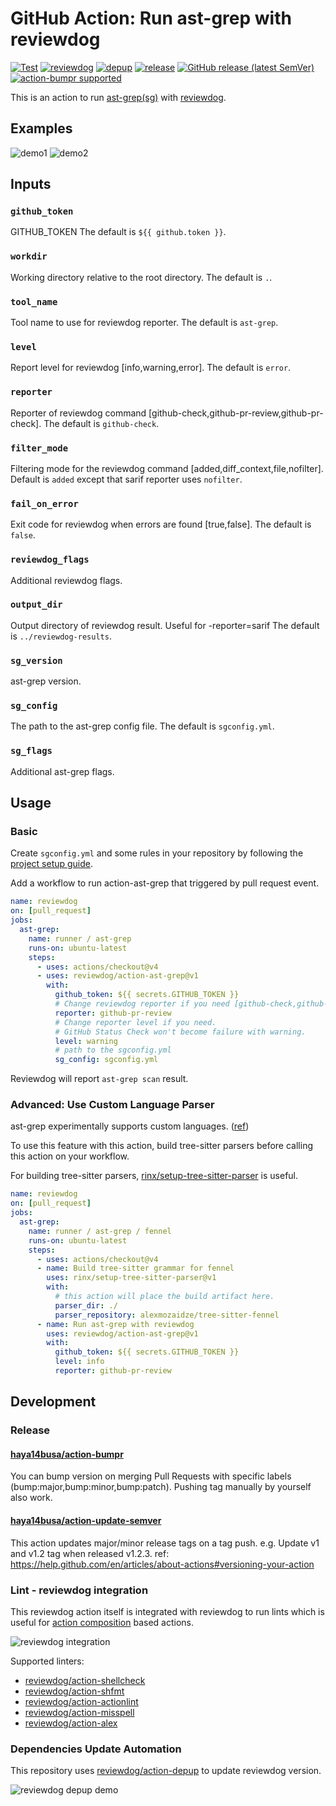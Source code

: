 # GitHub Action: Run ast-grep with reviewdog

[![Test](https://github.com/reviewdog/action-ast-grep/workflows/Test/badge.svg)](https://github.com/reviewdog/action-ast-grep/actions?query=workflow%3ATest)
[![reviewdog](https://github.com/reviewdog/action-ast-grep/workflows/reviewdog/badge.svg)](https://github.com/reviewdog/action-ast-grep/actions?query=workflow%3Areviewdog)
[![depup](https://github.com/reviewdog/action-ast-grep/workflows/depup/badge.svg)](https://github.com/reviewdog/action-ast-grep/actions?query=workflow%3Adepup)
[![release](https://github.com/reviewdog/action-ast-grep/workflows/release/badge.svg)](https://github.com/reviewdog/action-ast-grep/actions?query=workflow%3Arelease)
[![GitHub release (latest SemVer)](https://img.shields.io/github/v/release/reviewdog/action-ast-grep?logo=github&sort=semver)](https://github.com/reviewdog/action-ast-grep/releases)
[![action-bumpr supported](https://img.shields.io/badge/bumpr-supported-ff69b4?logo=github&link=https://github.com/haya14busa/action-bumpr)](https://github.com/haya14busa/action-bumpr)

This is an action to run [ast-grep(sg)][ast-grep] with [reviewdog][reviewdog].

[ast-grep]: https://github.com/ast-grep/ast-grep
[reviewdog]: https://github.com/reviewdog/reviewdog

## Examples

![demo1](https://github.com/user-attachments/assets/1c767bc0-43c4-4a60-ab97-b8b8e916ddc8)
![demo2](https://github.com/user-attachments/assets/3c341c29-536c-4032-b5f4-f9ec06731dfe)

## Inputs

### `github_token`

GITHUB_TOKEN
The default is `${{ github.token }}`.

### `workdir`

Working directory relative to the root directory.
The default is `.`.

### `tool_name`

Tool name to use for reviewdog reporter.
The default is `ast-grep`.

### `level`

Report level for reviewdog [info,warning,error].
The default is `error`.

### `reporter`

Reporter of reviewdog command [github-check,github-pr-review,github-pr-check].
The default is `github-check`.

### `filter_mode`

Filtering mode for the reviewdog command [added,diff_context,file,nofilter].
Default is `added` except that sarif reporter uses `nofilter`.

### `fail_on_error`

Exit code for reviewdog when errors are found [true,false].
The default is `false`.

### `reviewdog_flags`

Additional reviewdog flags.

### `output_dir`

Output directory of reviewdog result. Useful for -reporter=sarif
The default is `../reviewdog-results`.

### `sg_version`

ast-grep version.

### `sg_config`

The path to the ast-grep config file.
The default is `sgconfig.yml`.

### `sg_flags`

Additional ast-grep flags.

## Usage

### Basic

Create `sgconfig.yml` and some rules in your repository by following the [project setup guide][sg-scan-guide].

Add a workflow to run action-ast-grep that triggered by pull request event.

```yaml
name: reviewdog
on: [pull_request]
jobs:
  ast-grep:
    name: runner / ast-grep
    runs-on: ubuntu-latest
    steps:
      - uses: actions/checkout@v4
      - uses: reviewdog/action-ast-grep@v1
        with:
          github_token: ${{ secrets.GITHUB_TOKEN }}
          # Change reviewdog reporter if you need [github-check,github-pr-review,github-pr-check].
          reporter: github-pr-review
          # Change reporter level if you need.
          # GitHub Status Check won't become failure with warning.
          level: warning
          # path to the sgconfig.yml
          sg_config: sgconfig.yml
```

Reviewdog will report `ast-grep scan` result.

[sg-scan-guide]: https://ast-grep.github.io/guide/scan-project.html

### Advanced: Use Custom Language Parser

ast-grep experimentally supports custom languages. ([ref][sg-custom-lang])

To use this feature with this action, build tree-sitter parsers before calling this action on your workflow.

For building tree-sitter parsers, [rinx/setup-tree-sitter-parser][rinx/setup-tree-sitter-parser] is useful.

```yaml
name: reviewdog
on: [pull_request]
jobs:
  ast-grep:
    name: runner / ast-grep / fennel
    runs-on: ubuntu-latest
    steps:
      - uses: actions/checkout@v4
      - name: Build tree-sitter grammar for fennel
        uses: rinx/setup-tree-sitter-parser@v1
        with:
          # this action will place the build artifact here.
          parser_dir: ./
          parser_repository: alexmozaidze/tree-sitter-fennel
      - name: Run ast-grep with reviewdog
        uses: reviewdog/action-ast-grep@v1
        with:
          github_token: ${{ secrets.GITHUB_TOKEN }}
          level: info
          reporter: github-pr-review
```

[sg-custom-lang]: https://ast-grep.github.io/advanced/custom-language.html
[rinx/setup-tree-sitter-parser]: https://github.com/rinx/setup-tree-sitter-parser

## Development

### Release

#### [haya14busa/action-bumpr](https://github.com/haya14busa/action-bumpr)
You can bump version on merging Pull Requests with specific labels (bump:major,bump:minor,bump:patch).
Pushing tag manually by yourself also work.

#### [haya14busa/action-update-semver](https://github.com/haya14busa/action-update-semver)

This action updates major/minor release tags on a tag push. e.g. Update v1 and v1.2 tag when released v1.2.3.
ref: https://help.github.com/en/articles/about-actions#versioning-your-action

### Lint - reviewdog integration

This reviewdog action itself is integrated with reviewdog to run lints
which is useful for [action composition] based actions.

[action composition]:https://docs.github.com/en/actions/creating-actions/creating-a-composite-action

![reviewdog integration](https://user-images.githubusercontent.com/3797062/72735107-7fbb9600-3bde-11ea-8087-12af76e7ee6f.png)

Supported linters:

- [reviewdog/action-shellcheck](https://github.com/reviewdog/action-shellcheck)
- [reviewdog/action-shfmt](https://github.com/reviewdog/action-shfmt)
- [reviewdog/action-actionlint](https://github.com/reviewdog/action-actionlint)
- [reviewdog/action-misspell](https://github.com/reviewdog/action-misspell)
- [reviewdog/action-alex](https://github.com/reviewdog/action-alex)

### Dependencies Update Automation
This repository uses [reviewdog/action-depup](https://github.com/reviewdog/action-depup) to update
reviewdog version.

![reviewdog depup demo](https://user-images.githubusercontent.com/3797062/73154254-170e7500-411a-11ea-8211-912e9de7c936.png)
